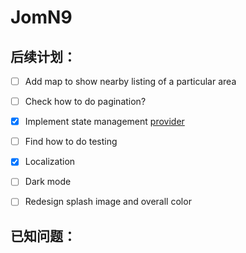# JomN9

## 后续计划：

- [ ] Add map to show nearby listing of a particular area

- [ ] Check how to do pagination?

- [x] Implement state management [provider](https://github.com/rrousselGit/provider)

- [ ] Find how to do testing

- [x] Localization

- [ ] Dark mode

- [ ] Redesign splash image and overall color

## 已知问题：
